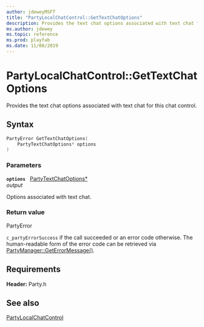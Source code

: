 ```yaml
---
author: jdeweyMSFT
title: "PartyLocalChatControl::GetTextChatOptions"
description: Provides the text chat options associated with text chat for this chat control.
ms.author: jdewey
ms.topic: reference
ms.prod: playfab
ms.date: 11/08/2019
---
```


# PartyLocalChatControl::GetTextChatOptions  

Provides the text chat options associated with text chat for this chat control.  

## Syntax  
  
```cpp
PartyError GetTextChatOptions(  
    PartyTextChatOptions* options  
)  
```  
  
### Parameters  
  
**`options`** &nbsp; [PartyTextChatOptions*](../../../enums/partytextchatoptions.md)  
*output*  
  
Options associated with text chat.  
  
  
### Return value  
PartyError
  
```c_partyErrorSuccess``` if the call succeeded or an error code otherwise. The human-readable form of the error code can be retrieved via [PartyManager::GetErrorMessage()](../../PartyManager/methods/partymanager_geterrormessage.md).
  
  
## Requirements  
  
**Header:** Party.h
  
## See also  
[PartyLocalChatControl](../partylocalchatcontrol.md)  

  
  
